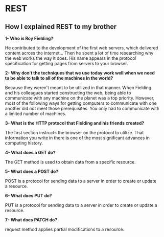 # REST

## How I explained REST to my brother

**1- Who is Roy Fielding?**

He contributed to the development of the first web servers, which delivered content across the internet... Then he spent a lot of time researching why the web works the way it does. His name appears in the protocol specification for getting pages from servers to your browser.

**2- Why don’t the techniques that we use today work well when we need to be able to talk to all of the machines in the world?**

Because they weren't meant to be utilized in that manner. When Fielding and his colleagues started constructing the web, being able to communicate with any machine on the planet was a top priority. However, most of the following ways for getting computers to communicate with one another did not meet those prerequisites. You only had to communicate with a limited number of machines.

**3- What is the HTTP protocol that Fielding and his friends created?**

The first section instructs the browser on the protocol to utilize. That information you write in there is one of the most significant advances in computing history.

**4- What does a GET do?**

The GET method is used to obtain data from a specific resource.

**5- What does a POST do?**

POST is a protocol for sending data to a server in order to create or update a resource.

**6- What does PUT do?**

PUT is a protocol for sending data to a server in order to create or update a resource.

**7- What does PATCH do?**

request method applies partial modifications to a resource.
